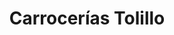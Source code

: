 ---
title: "Carrocerías Tolillo"
url: /bilbao/carrocerias-tolillo/
shop: reparación de automóviles
---
